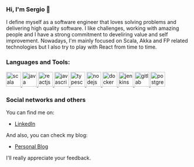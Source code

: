 ### Hi, I'm Sergio :wave:

I define myself as a software engineer that loves solving problems and delivering high quality software. I like challenges, working with amazing people and I have a strong commitment to develiring value and self improvement.
Nowadays, I'm mainly focused on Scala, Akka and FP related technologies but I also try to play with React from time to time.

<h3 align="left">Languages and Tools:</h3>
<p align="left"> <a href="#" target="_blank"> <img src="https://devicon.dev/devicon.git/icons/scala/scala-original.svg" alt="scala" width="40" height="40"/> </a> <a href="https://www.java.com" target="_blank"> <img src="https://devicons.github.io/devicon/devicon.git/icons/java/java-original-wordmark.svg" alt="java" width="40" height="40"/> </a> <a href="#" target="_blank"> <img src="https://devicon.dev/devicon.git/icons/react/react-original.svg" alt="reactjs" width="40" height="40"/> </a> <a href="#" target="_blank"> <img src="https://devicon.dev/devicon.git/icons/javascript/javascript-original.svg" alt="javascript" width="40" height="40"/> </a> <a href="https://www.typescriptlang.org/" target="_blank"> <img src="https://devicons.github.io/devicon/devicon.git/icons/typescript/typescript-original.svg" alt="typescript" width="40" height="40"/> </a> <a href="https://nodejs.org" target="_blank"> <img src="https://devicons.github.io/devicon/devicon.git/icons/nodejs/nodejs-original-wordmark.svg" alt="nodejs" width="40" height="40"/> </a> <a href="https://www.docker.com/" target="_blank"> <img src="https://devicons.github.io/devicon/devicon.git/icons/docker/docker-original-wordmark.svg" alt="docker" width="40" height="40"/> </a> <a href="https://www.jenkins.io" target="_blank"> <img src="https://www.vectorlogo.zone/logos/jenkins/jenkins-icon.svg" alt="jenkins" width="40" height="40"/> </a> <a href="#" target="_blank"> <img src="https://devicon.dev/devicon.git/icons/gitlab/gitlab-original.svg" alt="gitlab" width="40" height="40"/> </a> <a href="https://www.postgresql.org" target="_blank"> <img src="https://devicons.github.io/devicon/devicon.git/icons/postgresql/postgresql-original-wordmark.svg" alt="postgresql" width="40" height="40"/> </a> </p>

### Social networks and others
You can find me on:
 * [LinkedIn](https://www.linkedin.com/in/sergio-cano-2baa4257/)

And also, you can check my blog:
 * [Personal Blog](https://serdeliverance.github.io/blog/)

I'll really appreciate your feedback.
